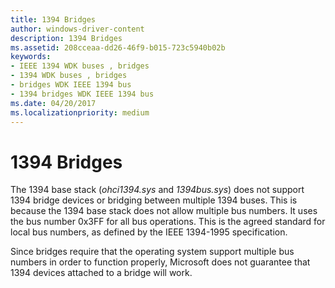 ```yaml
---
title: 1394 Bridges
author: windows-driver-content
description: 1394 Bridges
ms.assetid: 208cceaa-dd26-46f9-b015-723c5940b02b
keywords:
- IEEE 1394 WDK buses , bridges
- 1394 WDK buses , bridges
- bridges WDK IEEE 1394 bus
- 1394 bridges WDK IEEE 1394 bus
ms.date: 04/20/2017
ms.localizationpriority: medium
---
```


# 1394 Bridges





The 1394 base stack (*ohci1394.sys* and *1394bus.sys*) does not support 1394 bridge devices or bridging between multiple 1394 buses. This is because the 1394 base stack does not allow multiple bus numbers. It uses the bus number 0x3FF for all bus operations. This is the agreed standard for local bus numbers, as defined by the IEEE 1394-1995 specification.

Since bridges require that the operating system support multiple bus numbers in order to function properly, Microsoft does not guarantee that 1394 devices attached to a bridge will work.

 

 




